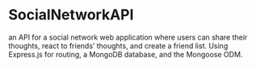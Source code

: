 # SocialNetworkAPI
an API for a social network web application where users can share their thoughts, react to friends’ thoughts, and create a friend list. Using Express.js for routing, a MongoDB database, and the Mongoose ODM.

